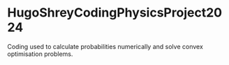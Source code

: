 # HugoShreyCodingPhysicsProject2024
Coding used to calculate probabilities numerically and solve convex optimisation problems.
